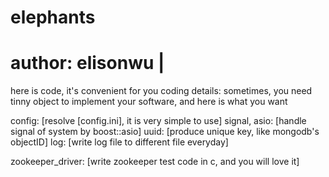 elephants
=================
author: elisonwu |
=================

here is code, it's convenient for you coding
details: 
sometimes, you need tinny object to implement your software,
and here is what you want

config:  [resolve [config.ini], it is very simple to use]
signal, asio: [handle signal of system by boost::asio]
uuid: [produce unique key, like mongodb's objectID]
log: [write log file to different file everyday]

zookeeper_driver:  [write zookeeper test code in c, and you will love it]
